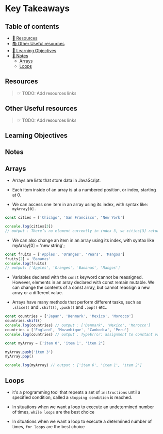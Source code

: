# Key Takeaways

## Table of contents

- [📖 Resources](#resources)
- [📚 Other Useful resources](#other-useful-resources)
- [🎯 Learning Objectives](#learning-objectives)
- [📝 Notes](#notes)
  - [Arrays](#arrays)
  - [Loops](#loops)

## Resources

> ☞ TODO: Add resources links

## Other Useful resources

> ☞ TODO: Add resources links

## Learning Objectives

## Notes

## Arrays

- Arrays are lists that store data in JavaScript.

- Each item inside of an array is at a numbered position, or index, starting at 0.

- We can access one item in an array using its index, with syntax like: `myArray[0].`

```js
const cities = ['Chicago', 'San Francisco', 'New York']

console.log(cities[3])
// output : There’s no element currently in index 3, so cities[3] returns undefined.
```

- We can also change an item in an array using its index, with syntax like myArray[0] = 'new string';

```js
const fruits = ['Apples', 'Oranges', 'Pears', 'Mangos']
fruits[2] = 'Bananas'
console.log(fruits)
// output: ['Apples', 'Oranges', 'Bananas', 'Mangos']
```

- Variables declared with the `const` keyword cannot be reassigned. However, elements in an array declared with const remain mutable. We can change the contents of a const array, but cannot reassign a new array or a different value.

- Arrays have many methods that perform different tasks, such as `.slice()` and `.shift()`, `.push()` and `.pop()` etc..

```js
const countries = ['Japan', 'Denmark', 'Mexico', 'Morocco']
countries.shift()
console.log(countries) // output : ['Denmark', 'Mexico', 'Morocco']
countries = ['England', 'Mozambique', 'Cambodia', 'Peru']
console.log(countries) // output : TypeError: assignment to constant variable
```

```js
const myArray = ['item 0', 'item 1', 'item 2']

myArray.push('item 3')
myArray.pop()

console.log(myArray) // output : ['item 0', 'item 1', 'item 2']
```

## Loops

- it's a programming tool that repeats a set of `instructions` until a specified condition, called a `stopping condition` is reached.

- In situations when we want a loop to execute an undetermined number of times, `while loops` are the best choice

- In situations when we want a loop to execute a determined number of times, `for loops` are the best choice

